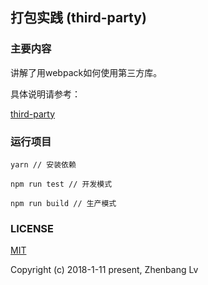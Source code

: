 ## 打包实践 (third-party)

### 主要内容

讲解了用webpack如何使用第三方库。

具体说明请参考：

[third-party](https://github.com/lvzhenbang/webpack-learning/tree/master/doc/first/third-party.md)

### 运行项目

```
yarn // 安装依赖

npm run test // 开发模式

npm run build // 生产模式
```


### LICENSE

[MIT](https://opensource.org/licenses/MIT)

Copyright (c) 2018-1-11 present, Zhenbang Lv
